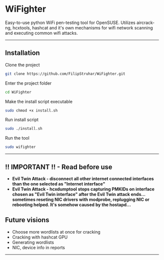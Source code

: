 # WiFighter
Easy-to-use python WiFi pen-testing tool for OpenSUSE.
Utilizes aircrack-ng, hcxtools, hashcat and it's own mechanisms for wifi network scanning and executing common wifi attacks.

--------------------------------------------------------------------

## Installation 

Clone the project
```sh
git clone https://github.com/FilipStruhar/WiFighter.git
```

Enter the project folder
```sh
cd WiFighter
```

Make the install script executable
```sh
sudo chmod +x install.sh
```

Run install script
```sh
sudo ./install.sh
```

Run the tool
```sh
sudo wifighter
```

--------------------------------------------------------------------

## !! IMPORTANT !! - Read before use
- **Evil Twin Attack - disconnect all other internet connected interfaces than the one selected as "Internet interface"**
- **Evil Twin Attack - hcxdumptool stops capturing PMKIDs on interface chosen as "Evil Twin interface" after the Evil Twin attack ends... sometimes reseting NIC drivers with modprobe, replugging NIC or rebooting helped. It's somehow caused by the hostapd...**

## Future visions
- Choose more wordlists at once for cracking
- Cracking with hashcat GPU
- Generating wordlists
- NIC, device info in reports

--------------------------------------------------------------------